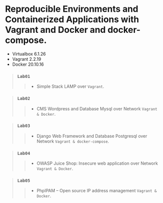 # Reproducible Environments and Containerized Applications with Vagrant and Docker and docker-compose.

- Virtualbox 6.1.26
- Vagrant 2.2.19
- Docker 20.10.16

> ### `Lab01`
>> - Simple Stack LAMP over `Vagrant`.

> ### `Lab02`
>> - CMS Wordpress and Database Mysql over Network `Vagrant & Docker`.

> ### `Lab03`
>> - Django Web Framework and Database Postgresql over Network `Vagrant & docker-compose`.

> ### `Lab04`
>> - OWASP Juice Shop: Insecure web application over Network `Vagrant & Docker`.

> ### `Lab05`
>> - PhpIPAM – Open source IP address management `Vagrant & Docker`.
